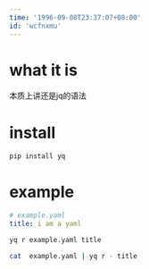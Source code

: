 ```yaml
---
time: '1996-09-08T23:37:07+08:00'
id: 'wcfnxmu'
---
```


# what it is
本质上讲还是jq的语法
# install 
```
pip install yq
```

# example
```yaml
# example.yaml
title: i am a yaml
```

```sh
yq r example.yaml title
```

```sh
cat  example.yaml | yq r - title
```